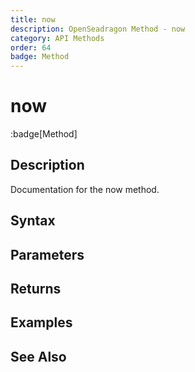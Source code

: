 ```yaml
---
title: now
description: OpenSeadragon Method - now
category: API Methods
order: 64
badge: Method
---
```


# now

:badge[Method]

## Description

Documentation for the now method.

## Syntax

## Parameters

## Returns

## Examples

## See Also
